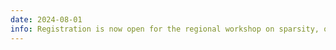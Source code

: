```yaml
---
date: 2024-08-01
info: Registration is now open for the regional workshop on sparsity, optimization, and inverse problems, scheduled for February 16th. Apply at <a href="https://popils-day.github.io/">POPILS</a>
---
```

